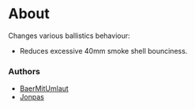 # About

Changes various ballistics behaviour:
- Reduces excessive 40mm smoke shell bounciness.

### Authors

- [BaerMitUmlaut](https://github.com/BaerMitUmlaut)
- [Jonpas](http://github.com/jonpas)
